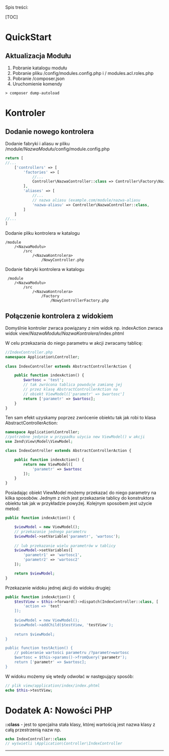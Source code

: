 Spis treści:

[TOC]

QuickStart
==========

Aktualizacja Modułu
-------------------
 1. Pobranie katalogu modułu
 2. Pobranie pliku /config/modules.config.php i / modules.acl.roles.php
 3. Pobranie /composer.json
 4. Uruchomienie komendy

```
> composer dump-autoload
```

Kontroler
===

Dodanie nowego kontrolera
--------------------------

Dodanie fabryki i aliasu w pliku /module/*NazwaModułu*/config/module.config.php

```php
return [
//...
    ['controllers' => [
        'factories' => [
            //...
            Controller\NazwaController::class => Controller\Factory\NazwaControllerFactory::class,
        ],
        'aliases' => [
            //...
            // nazwa aliasu (example.com/module/nazwa-aliasu
            'nazwa-aliasu' => Controller\NazwaController::class,
        ]
    ]
//...
]
```

  

Dodanie pliku kontrolera w katalogu

	/module
	    /<NazwaModułu>
	        /src
	            /<NazwaKontrolera>
	                /NowyController.php	
					
				

Dodanie fabryki kontrolera w katalogu

	 /module
	    /<NazwaModułu>
	        /src
	            /<NazwaKontrolera>
	                /Factory
	                    /NowyControllerFactory.php	
					

Połączenie kontrolera z widokiem
---------------------------------

Domyślnie kontroler zwraca powiązany z nim widok np. 
indexAction zwraca widok view/*NazwaModułu*/*NazwaKontrolera*/index.phtml

W celu przekazania do niego parametru w akcji zwracamy tablicę:


```php
//IndexController.php
namespace Application\Controller;
	
class IndexController extends AbstractControllerAction {

    public function indexAction() {
        $wartosc = 'test';
        // tak zwrócona tablica powoduje zamianę jej
        // przez klasę AbstractControllerAction na
        // obiekt ViewModel(['parametr' => $wartosc']
        return ['parametr' => $wartosc];
    }
}
```

Ten sam efekt uzyskamy poprzez zwrócenie obiektu tak jak robi to klasa AbstractControllerAction:

```php
namespace Application\Controller;
//potrzebne jedynie w przypadku użycia new ViewModel() w akcji
use Zend\View\Model\ViewModel;

class IndexController extends AbstractControllerAction {

    public function indexAction() {
        return new ViewModel([
            'parametr' => $wartosc
        ]);
    }
}
```

Posiadając obiekt ViewModel możemy przekazać do niego parametry na kilka sposobów. Jednym z nich jest przekazanie tablicy do konstruktora obiektu tak jak w przykładzie powyżej. Kolejnym sposobem jest użycie metod:

```php
public function indexAction() {

    $viewModel = new ViewModel();
    // przekazanie jednego parametru
    $viewModel->setVariable('parametr', 'wartosc');
    
    // lub przekazanie wielu parametrów w tablicy
    $viewModel->setVariables([
        'parametr1' => 'wartosc1',
        'parametr2' => 'wartosc2'
    ]);

    return $viewModel;
}
```

Przekazanie widoku jednej akcji do widoku drugiej:

```php
public function indexAction() {
    $testView = $this->forward()->dispatch(IndexController::class, [
        'action => 'test'
    ]);
    
    $viewModel = new ViewModel();
    $viewModel->addChild($testView, 'testView');
    
    return $viewModel;
}

public function testAction() {
    // pobieranie wartości parametru /?parametr=wartosc
    $wartosc = $this->params()->fromQuery('parametr');
    return ['parametr' => $wartosc];
}
```

W widoku możemy się wtedy odwołać w następujący sposób:

```php
// plik view/application/index/index.phtml
echo $this->testView;
```

Dodatek A: Nowości PHP
=====================

**::class** - jest to specjalna stała klasy, której wartością jest nazwa klasy z całą przestrzenią nazw np.  
```php
echo IndexController::class
// wyświetli \Application\Controller\IndexController
```


----



